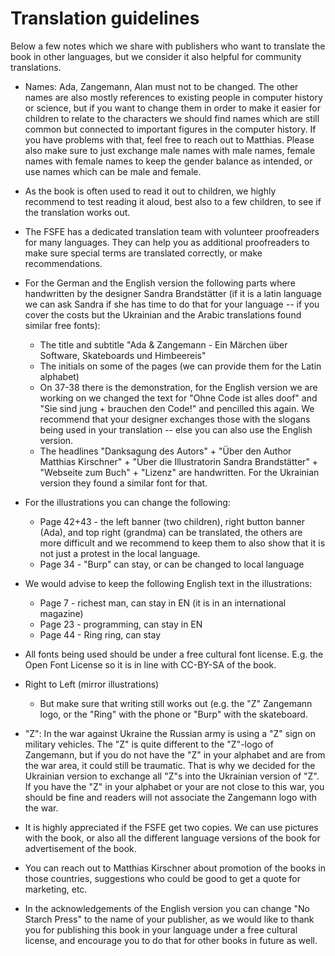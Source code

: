 <!--
SPDX-FileCopyrightText: 2021 Free Software Foundation Europe <https://fsfe.org>

SPDX-License-Identifier: CC-BY-SA-3.0-DE
-->

# Translation guidelines

Below a few notes which we share with publishers who want to translate
the book in other languages, but we consider it also helpful for
community translations.

* Names: Ada, Zangemann, Alan must not to be changed. The other names
  are also mostly references to existing people in computer history or
  science, but if you want to change them in order to make it easier for
  children to relate to the characters we should find names which are
  still common but connected to important figures in the computer
  history. If you have problems with that, feel free to reach out to
  Matthias. Please also make sure to just exchange male names with male
  names, female names with female names to keep the gender balance
  as intended, or use names which can be male and female. 

* As the book is often used to read it out to children, we highly
  recommend to test reading it aloud, best also to a few children, to
  see if the translation works out.

* The FSFE has a dedicated translation team with volunteer proofreaders
  for many languages. They can help you as additional proofreaders to
  make sure special terms are translated correctly, or make
  recommendations.

* For the German and the English version the following parts where
  handwritten by the designer Sandra Brandstätter (if it is a latin
  language we can ask Sandra if she has time to do that for your
  language -- if you cover the costs but the Ukrainian and the Arabic
  translations found similar free fonts):
  * The title and subtitle "Ada & Zangemann - Ein Märchen über Software,
    Skateboards und Himbeereis"
  * The initials on some of the pages (we can provide them for the Latin
    alphabet)
  * On 37-38 there is the demonstration, for the English version we are
    working on we changed the text for "Ohne Code ist alles doof" and
    "Sie sind jung + brauchen den Code!" and pencilled this again. We
    recommend that your designer exchanges those with the slogans being
    used in your translation -- else you can also use the English
    version.
  * The headlines "Danksagung des Autors" + "Über den Author Matthias
    Kirschner" + "Über die Illustratorin Sandra Brandstätter" +
    "Webseite zum Buch" + "Lizenz" are handwritten. For the Ukrainian
    version they found a similar font for that. 

* For the illustrations you can change the following:
  * Page 42+43 - the left banner (two children), right button banner
    (Ada), and top right (grandma) can be translated, the others are
    more difficult and we recommend to keep them to also show that it is
    not just a protest in the local language.
  * Page 34 - "Burp" can stay, or can be changed to local language

* We would advise to keep the following English text in the
  illustrations:
  * Page 7 - richest man, can stay in EN (it is in an international magazine)
  * Page 23 - programming, can stay in EN
  * Page 44 - Ring ring, can stay    

* All fonts being used should be under a free cultural font license.
  E.g. the Open Font License so it is in line with CC-BY-SA of the book. 

* Right to Left (mirror illustrations)
  * But make sure that writing still works out (e.g. the "Z" Zangemann
    logo, or the "Ring" with the phone or "Burp" with the skateboard.

* "Z": In the war against Ukraine the Russian army is using a "Z" sign
  on military vehicles. The "Z" is quite different to the "Z"-logo of
  Zangemann, but if you do not have the "Z" in your alphabet and are
  from the war area, it could still be traumatic. That is why we decided
  for the Ukrainian version to exchange all "Z"s into the Ukrainian
  version of "Z". If you have the "Z" in your alphabet or your are not
  close to this war, you should be fine and readers will not associate
  the Zangemann logo with the war.

* It is highly appreciated if the FSFE get two copies. We can use
  pictures with the book, or also all the different language versions of
  the book for advertisement of the book. 

* You can reach out to Matthias Kirschner about promotion of the books
  in those countries, suggestions who could be good to get a quote for
  marketing, etc. 

* In the acknowledgements of the English version you can change "No
  Starch Press" to the name of your publisher, as we would like to thank
  you for publishing this book in your language under a free cultural
  license, and encourage you to do that for other books in future as
  well. 
